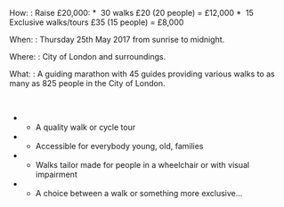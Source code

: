 How:
: Raise £20,000:
    * &nbsp;30 walks £20 (20 people) = £12,000
    * &nbsp;15 Exclusive walks/tours £35 (15 people) = £8,000

When:
: Thursday 25th May 2017 from sunrise to midnight.

Where:
: City of London and surroundings.

What:
: A guiding marathon with 45 guides providing various walks to as
  many as 825 people in the City of London.

&nbsp;

* - A quality walk or cycle tour
* - Accessible for everybody young, old, families
* - Walks tailor made for people in a wheelchair or with visual impairment
* - A choice between a walk or something more exclusive...
